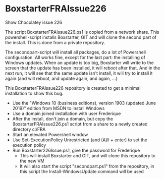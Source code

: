 # BoxstarterFRAIssue226
Show Chocolatey issue 226 

The script BoxstarterFRAIssue226.ps1 is copied from a network share. This powershell-script installs 
Boxstarter, GIT and will clone the second part of the install. This is done from a private repository.

The secondpart-script will install all packages, do a lot of Powershell configuration. All works fine,
except for the last part: the installing of Windows updates. When an update is too big, Boxstarter will
write to the screen that the update has been installed, it will reboot after that. And in the next run,
it will see that the same update isn't install, it will try to install it again (and will reboot, and
update again, and again, ...)

This BoxstarterFRAIssue226 repository is created to get a minimal installation to show this bug.
- Use the "Windows 10 (business editions), version 1903 (updated June 2019)" edition from MSDN to install Windows
- Use a domain joined installation with user Frederique 
- After the install, don't join a domain, but copy the BoxstarterFRAIssue226.ps1 script from a share to a newly created directory c:\FRA
- Start an elevated Powershell window
- Use Set-ExecutionPolicy Unrestricted (and (A)ll + enter) to set the execution policy 
- Run Boxstarter226Issue.ps1, give the password for Frederique
	- This will install Boxstarter and GIT, and will clone this repository to the new VM
	- It will also start the script "secondpart.ps1" from the repository, in this script the Install-WindowsUpdate
	  command will be used
	  
